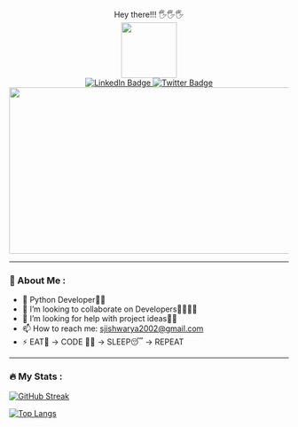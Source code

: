 
<div align="center">
  Hey there!!! 🖐🖐🖐
 </div>

<div id="header" align="center">
  <img src="https://media.giphy.com/media/M9gbBd9nbDrOTu1Mqx/giphy.gif" width="100"/>
</div>

<div id="badges"  align="center">
  <a href="https://www.linkedin.com/in/ishwarya-s-093b67200/">
    <img src="https://img.shields.io/badge/LinkedIn-blue?style=for-the-badge&logo=linkedin&logoColor=white"   alt="LinkedIn Badge"/>
  </a>
  
  <a href="https://twitter.com/sjishwarya">
    <img src="https://img.shields.io/badge/Twitter-blue?style=for-the-badge&logo=twitter&logoColor=white"  alt="Twitter Badge"/>
  </a>
</div>

<div  align="center">
<img src="https://komarev.com/ghpvc/?username=your-github-username&style=flat-square&color=blue"   alt=""/>
</div>

<div align="center">
  <img src="https://media.giphy.com/media/dWesBcTLavkZuG35MI/giphy.gif" width="600" height="300"/>
</div>
<hr>

### :girl: About Me :

- 🌱 Python Developer👩‍💻
- 👯 I’m looking to collaborate on Developers👩‍💻👩‍💻
- 🤔 I’m looking for help with project ideas💬💬
- 📫 How to reach me: sjishwarya2002@gmail.com
- ⚡  EAT🍟 -> CODE 👩‍💻 -> SLEEP😴 -> REPEAT 
<hr>



### :fire: My Stats :

[![GitHub Streak](http://github-readme-streak-stats.herokuapp.com?user=Ishwarya246&theme=dark&background=000000)](https://git.io/streak-stats)

[![Top Langs](https://github-readme-stats.vercel.app/api/top-langs/?username=Ishwarya246&layout=compact&theme=vision-friendly-dark)](https://github.com/anuraghazra/github-readme-stats)

